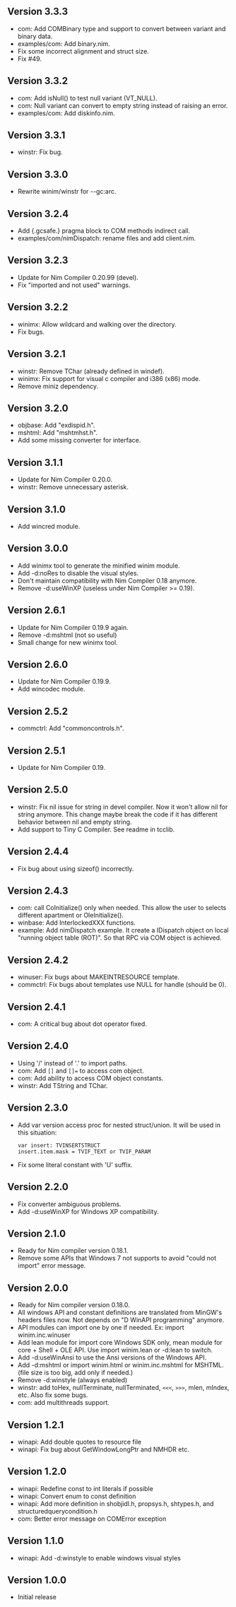 Version 3.3.3
-------------
* com: Add COMBinary type and support to convert between variant and binary data.
* examples/com: Add binary.nim.
* Fix some incorrect alignment and struct size.
* Fix #49.

Version 3.3.2
-------------
* com: Add isNull() to test null variant (VT_NULL).
* com: Null variant can convert to empty string instead of raising an error.
* examples/com: Add diskinfo.nim.

Version 3.3.1
-------------
* winstr: Fix bug.

Version 3.3.0
-------------
* Rewrite winim/winstr for --gc:arc.

Version 3.2.4
-------------
* Add {.gcsafe.} pragma block to COM methods indirect call.
* examples/com/nimDispatch: rename files and add client.nim.

Version 3.2.3
-------------
* Update for Nim Compiler 0.20.99 (devel).
* Fix "imported and not used" warnings.

Version 3.2.2
-------------
* winimx: Allow wildcard and walking over the directory.
* Fix bugs.

Version 3.2.1
-------------
* winstr: Remove TChar (already defined in windef).
* winimx: Fix support for visual c compiler and i386 (x86) mode.
* Remove miniz dependency.

Version 3.2.0
-------------
* objbase: Add "exdispid.h".
* mshtml: Add "mshtmhst.h".
* Add some missing converter for interface.

Version 3.1.1
-------------
* Update for Nim Compiler 0.20.0.
* winstr: Remove unnecessary asterisk.

Version 3.1.0
-------------
* Add wincred module.

Version 3.0.0
-------------
* Add winimx tool to generate the minified winim module.
* Add -d:noRes to disable the visual styles.
* Don't maintain compatibility with Nim Compiler 0.18 anymore.
* Remove -d:useWinXP (useless under Nim Compiler >= 0.19).

Version 2.6.1
-------------
* Update for Nim Compiler 0.19.9 again.
* Remove -d:mshtml (not so useful)
* Small change for new winimx tool.

Version 2.6.0
-------------
* Update for Nim Compiler 0.19.9.
* Add wincodec module.

Version 2.5.2
-------------
* commctrl: Add "commoncontrols.h".

Version 2.5.1
-------------
* Update for Nim Compiler 0.19.

Version 2.5.0
-------------
* winstr: Fix nil issue for string in devel compiler. Now it won't
  allow nil for string anymore. This change maybe break the code
  if it has different behavior between nil and empty string.
* Add support to Tiny C Compiler. See readme in tcclib.

Version 2.4.4
-------------
* Fix bug about using sizeof() incorrectly.

Version 2.4.3
-------------
* com: call CoInitialize() only when needed. This allow the user to
  selects different apartment or OleInitialize().
* winbase: Add InterlockedXXX functions.
* example: Add nimDispatch example. It create a IDispatch object on
  local "running object table (ROT)". So that RPC via COM object is
  achieved.

Version 2.4.2
-------------
* winuser: Fix bugs about MAKEINTRESOURCE template.
* commctrl: Fix bugs about templates use NULL for handle (should be 0).

Version 2.4.1
-------------
* com: A critical bug about dot operator fixed.

Version 2.4.0
-------------
* Using '/' instead of '.' to import paths.
* com: Add `[]` and `[]=` to access com object.
* com: Add ability to access COM object constants.
* winstr: Add TString and TChar.

Version 2.3.0
-------------
* Add var version access proc for nested struct/union.
  It will be used in this situation:
    ```nimrod
    var insert: TVINSERTSTRUCT
    insert.item.mask = TVIF_TEXT or TVIF_PARAM
    ```
* Fix some literal constant with 'U' suffix.

Version 2.2.0
-------------
* Fix converter ambiguous problems.
* Add -d:useWinXP for Windows XP compatibility.

Version 2.1.0
-------------
* Ready for Nim compiler version 0.18.1.
* Remove some APIs that Windows 7 not supports to avoid
  "could not import" error message.

Version 2.0.0
-------------
* Ready for Nim compiler version 0.18.0.
* All windows API and constant definitions are translated from MinGW's
  headers files now. Not depends on "D WinAPI programming" anymore.
* API modules can import one by one if needed.
  Ex: import winim.inc.winuser
* Add lean module for import core Windows SDK only, mean module
  for core + Shell + OLE API.
  Use import winim.lean or -d:lean to switch.
* Add -d:useWinAnsi to use the Ansi versions of the Windows API.
* Add -d:mshtml or import winim.html or winim.inc.mshtml for MSHTML.
  (file size is too big, add only if needed.)
* Remove -d:winstyle (always enabled)
* winstr: add toHex, nullTerminate, nullTerminated, `<<<`, `>>>`,
  mlen, mIndex, etc. Also fix some bugs.
* com: add multithreads support.

Version 1.2.1
--------------
* winapi: Add double quotes to resource file
* winapi: Fix bug about GetWindowLongPtr and NMHDR etc.

Version 1.2.0
-------------
* winapi: Redefine const to int literals if possible
* winapi: Convert enum to const definition
* winapi: Add more definition in shobjidl.h, propsys.h, shtypes.h,
  and structuredquerycondition.h
* com: Better error message on COMError exception

Version 1.1.0
-------------
* winapi: Add -d:winstyle to enable windows visual styles

Version 1.0.0
-------------
* Initial release
